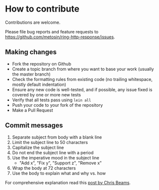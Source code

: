 # How to contribute

Contributions are welcome.

Please file bug reports and feature requests to https://github.com/metosin/ring-http-response/issues.

## Making changes

* Fork the repository on Github
* Create a topic branch from where you want to base your work (usually the master branch)
* Check the formatting rules from existing code (no trailing whitespace, mostly default indentation)
* Ensure any new code is well-tested, and if possible, any issue fixed is covered by one or more new tests
* Verify that all tests pass using ```lein all```
* Push your code to your fork of the repository
* Make a Pull Request

## Commit messages

1. Separate subject from body with a blank line
2. Limit the subject line to 50 characters
3. Capitalize the subject line
4. Do not end the subject line with a period
5. Use the imperative mood in the subject line
    - "Add x", "Fix y", "Support z", "Remove x"
6. Wrap the body at 72 characters
7. Use the body to explain what and why vs. how

For comprehensive explanation read this [post by Chris Beams](http://chris.beams.io/posts/git-commit/#seven-rules).
